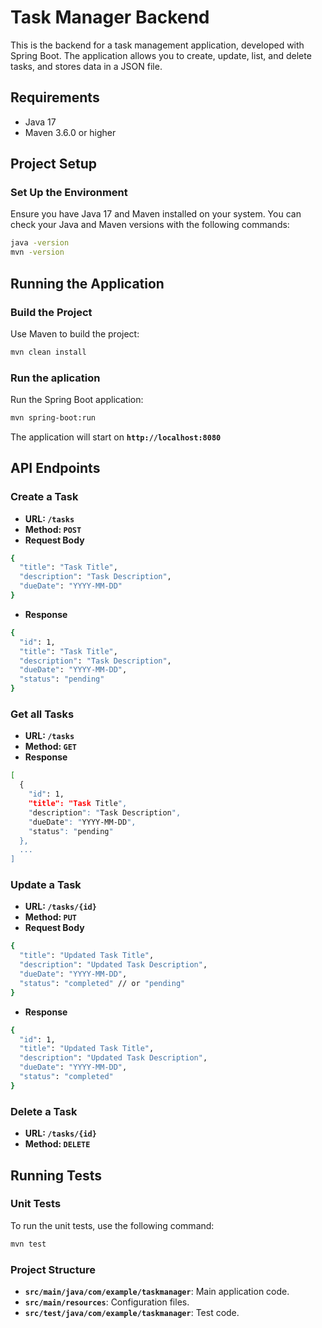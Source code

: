# Task Manager Backend

This is the backend for a task management application, developed with Spring Boot. The application allows you to create, update, list, and delete tasks, and stores data in a JSON file.

## Requirements

- Java 17
- Maven 3.6.0 or higher

## Project Setup

### Set Up the Environment

Ensure you have Java 17 and Maven installed on your system. You can check your Java and Maven versions with the following commands:

```bash
java -version
mvn -version
```

## Running the Application

### Build the Project

Use Maven to build the project:

```bash
mvn clean install
```

### Run the aplication

Run the Spring Boot application:

```bash
mvn spring-boot:run
```

The application will start on **`http://localhost:8080`**

## API Endpoints

### Create a Task

- **URL: `/tasks`**
- **Method: `POST`**
- **Request Body**

```bash
{
  "title": "Task Title",
  "description": "Task Description",
  "dueDate": "YYYY-MM-DD"
}
```

- **Response**

```bash
{
  "id": 1,
  "title": "Task Title",
  "description": "Task Description",
  "dueDate": "YYYY-MM-DD",
  "status": "pending"
}

```

### Get all Tasks

- **URL: `/tasks`**
- **Method: `GET`**
- **Response**

```bash
[
  {
    "id": 1,
    "title": "Task Title",
    "description": "Task Description",
    "dueDate": "YYYY-MM-DD",
    "status": "pending"
  },
  ...
]
```

### Update a Task

- **URL: `/tasks/{id}`**
- **Method: `PUT`**
- **Request Body**

```bash
{
  "title": "Updated Task Title",
  "description": "Updated Task Description",
  "dueDate": "YYYY-MM-DD",
  "status": "completed" // or "pending"
}

```

- **Response**

```bash
{
  "id": 1,
  "title": "Updated Task Title",
  "description": "Updated Task Description",
  "dueDate": "YYYY-MM-DD",
  "status": "completed"
}
```

### Delete a Task

- **URL: `/tasks/{id}`**
- **Method: `DELETE`**

## Running Tests

### Unit Tests

To run the unit tests, use the following command:

```bash
mvn test
```

### Project Structure

- **`src/main/java/com/example/taskmanager`**: Main application code.
- **`src/main/resources`**: Configuration files.
- **`src/test/java/com/example/taskmanager`**: Test code.
